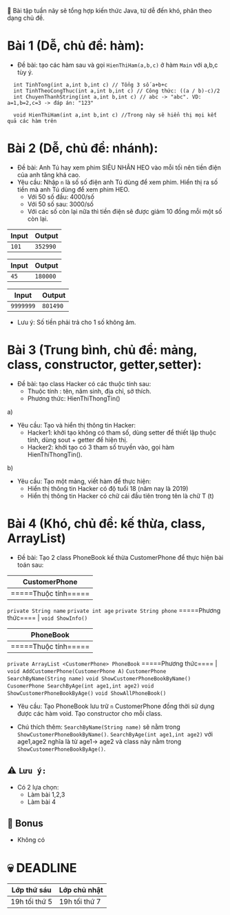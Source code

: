 :speech_balloon: Bài tập tuần nãy sẽ tổng hợp kiến thức Java, từ dễ đến khó, phân theo dạng chủ đề.
# Bài 1 (Dễ, chủ đề: hàm):
- Đề bài: tạo các hàm sau và gọi `HienThiHam(a,b,c)` ở hàm `Main` với a,b,c tùy ý. 
```
  int TinhTong(int a,int b,int c) // Tổng 3 số a+b+c
  int TinhTheoCongThuc(int a,int b,int c) // Công thức: ((a / b)-c)/2
  int ChuyenThanhString(int a,int b,int c) // abc -> "abc". VD: a=1,b=2,c=3 -> đáp án: "123"
  
  void HienThiHam(int a,int b,int c) //Trong này sẽ hiển thị mọi kết quả các hàm trên
```
# Bài 2 (Dễ, chủ đề: nhánh):
- Đề bài: Anh Tú hay xem phim SIÊU NHÂN HEO vào mỗi tối nên tiền điện của anh tăng khá cao.
- Yêu cầu: Nhập `n` là số số điện anh Tú dùng để xem phim. Hiển thị ra số tiền mà anh Tú dùng để xem phim HEO.
  - Với 50 số đầu: 4000/số
  - Với 50 số sau: 3000/số
  - Với các số còn lại nữa thì tiền điện sẽ được giảm 10 đồng mỗi một số còn lại.

Input  | Output
------------- | -------------
`101`  | `352990`

Input  | Output
------------- | -------------
`45`  | `180000`

Input  | Output
------------- | -------------
`9999999`  | `801490`

- Lưu ý: Số tiền phải trả cho 1 số không âm.

# Bài 3 (Trung bình, chủ đề: mảng, class, constructor, getter,setter):
- Đề bài: tạo class Hacker có các thuộc tính sau:
  - Thuộc tính : tên, năm sinh, địa chỉ, sở thích.
  - Phương thức: HienThiThongTin()
  
a) 
- Yêu cầu: Tạo và hiển thị thông tin Hacker:
  - Hacker1: khởi tạo không có tham số, dùng setter để thiết lập thuộc tính, dùng sout + getter để hiện thị.
  - Hacker2: khởi tạo có 3 tham số truyền vào, gọi hàm HienThiThongTin().
  
b)
- Yêu cầu: Tạo một mảng, viết hàm để thực hiện:
  - Hiển thị thông tin Hacker có độ tuổi 18 (năm nay là 2019)
  - Hiển thị thông tin Hacker có chữ cái đầu tiên trong tên là chữ T (t)

# Bài 4 (Khó, chủ đề: kế thừa, class, ArrayList)
- Đề bài: Tạo 2 class PhoneBook kế thừa CustomerPhone để thực hiện bài toán sau:

CustomerPhone  |
------------- |
=====Thuộc tính===== |
`private String name`
`private int age`
`private String phone`
=====Phương thức==== |
`void ShowInfo()`

PhoneBook  |
------------- |
=====Thuộc tính===== |
`private ArrayList <CustomerPhone> PhoneBook`
=====Phương thức==== |
`void AddCustomerPhone(CustomerPhone A)`
`CustomerPhone SearchByName(String name)`
`void ShowCustomerPhoneBookByName()`
`CusomerPhone SearchByAge(int age1,int age2)`
`void ShowCustomerPhoneBookByAge()`
`void ShowAllPhoneBook()`

- Yêu cầu: Tạo PhoneBook lưu trữ `n` CustomerPhone đồng thời sử dụng được các hàm void. Tạo constructor cho mỗi class.

- Chú thích thêm: 
  `SearchByName(String name)` sẽ nằm trong `ShowCustomerPhoneBookByName()`.
  `SearchByAge(int age1,int age2)` với age1,age2 nghĩa là từ age1-> age2 và class này nằm trong `ShowCustomerPhoneBookByAge()`.
  
## :warning: `Lưu ý:`
- Có 2 lựa chọn:
  - Làm bài 1,2,3
  - Làm bài 4

## :gift: Bonus
- Không có
# :skull: DEADLINE
Lớp thứ sáu  | Lớp chủ nhật
------------- | -------------
19h tối thứ 5  | 19h tối thứ 7
